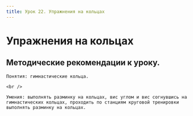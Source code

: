 ```yaml
---
title: Урок 22. Упражнения на кольцах
---
```


# Упражнения на кольцах

## Методические рекомендации к уроку.

<p>
	Понятия: гимнастические кольца.
</p>
<p>
	<br />
</p>
<p>
	Умения: выполнять разминку на кольцах, вис углом и вис согнувшись на гимнастических кольцах, проходить по станциям круговой тренировки выполнять разминку на кольцах.
</p>
